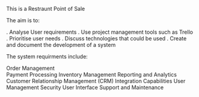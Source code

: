 This is a Restraunt Point of Sale

The aim is to:

. Analyse User requirements​
. Use project management tools such as Trello ​
. Prioritise user needs​
. Discuss technologies that could be used​
. Create and document the development of a system

The system requirments include:

Order Management  
Payment Processing 
Inventory Management​ 
Reporting and Analytics​  
Customer Relationship Management (CRM) 
Integration Capabilities 
User Management 
Security 
User Interface 
Support and Maintenance 
